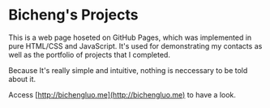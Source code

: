 Bicheng's Projects
=======

This is a web page hoseted on GitHub Pages, which was implemented in pure HTML/CSS and JavaScript. It's used for demonstrating my contacts as well as the portfolio of projects that I completed.

Because It's really simple and intuitive, nothing is neccessary to be told about it.

Access [http://bichengluo.me](http://bichengluo.me) to have a look.